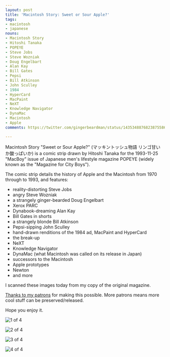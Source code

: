 ```yaml
---
layout: post
title: 'Macintosh Story: Sweet or Sour Apple?'
tags:
- macintosh
- japanese
nouns:
- Macintosh Story
- Hitoshi Tanaka
- POPEYE
- Steve Jobs
- Steve Wozniak
- Doug Engelbart
- Alan Kay
- Bill Gates
- Pepsi
- Bill Atkinson
- John Sculley
- 1984
- HyperCard
- MacPaint
- NeXT
- Knowledge Navigator
- DynaMac
- Macintosh
- Apple
comments: https://twitter.com/gingerbeardman/status/1435348876823875586

---
```

 Macintosh Story "Sweet or Sour Apple?" (マッキントッシュ物語 リンゴ甘いか酸っぱいか) is a comic strip drawn by Hitoshi Tanaka for the 1993-11-25 "MacBoy" issue of Japanese men's lifestyle magazine POPEYE (widely known as the "Magazine for City Boys").

The comic strip details the history of Apple and the Macintosh from 1970 through to 1993, and features:
* reality-distorting Steve Jobs
* angry Steve Wozniak
* a strangely ginger-bearded Doug Engelbart
* Xerox PARC
* Dynabook-dreaming Alan Kay
* Bill Gates in shorts
* a strangely blonde Bill Atkinson
* Pepsi-sipping John Sculley
* hand-drawn renditions of the 1984 ad, MacPaint and HyperCard
* the break-up
* NeXT
* Knowledge Navigator
* DynaMac (what Macintosh was called on its release in Japan)
* successors to the Macintosh
* Apple prototypes
* Newton
* and more

I scanned these images today from my copy of the original magazine.

[Thanks to my patrons](https://www.patreon.com/gingerbeardman) for making this possible. More patrons means more cool stuff can be preserved/released.

Hope you enjoy it.

![1 of 4](/images/posts/macintosh-story-1.jpg)

![2 of 4](/images/posts/macintosh-story-2.jpg)

![3 of 4](/images/posts/macintosh-story-3.jpg)

![4 of 4](/images/posts/macintosh-story-4.jpg)
